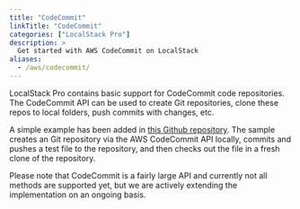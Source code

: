 ```yaml
---
title: "CodeCommit"
linkTitle: "CodeCommit"
categories: ["LocalStack Pro"]
description: >
  Get started with AWS CodeCommit on LocalStack
aliases:
  - /aws/codecommit/
---
```


LocalStack Pro contains basic support for CodeCommit code repositories. The CodeCommit API can be used to create Git repositories, clone these repos to local folders, push commits with changes, etc.

A simple example has been added in [this Github repository](https://github.com/localstack/localstack-pro-samples/tree/master/codecommit-git-repo). The sample creates an Git repository via the AWS CodeCommit API locally, commits and pushes a test file to the repository, and then checks out the file in a fresh clone of the repository.

Please note that CodeCommit is a fairly large API and currently not all methods are supported yet, but we are actively extending the implementation on an ongoing basis.
